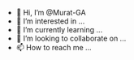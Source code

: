 - 👋 Hi, I’m @Murat-GA
- 👀 I’m interested in ...
- 🌱 I’m currently learning ...
- 💞️ I’m looking to collaborate on ...
- 📫 How to reach me ...

<!---
Murat-GA/Murat-GA is a ✨ special ✨ repository because its `README.md` (this file) appears on your GitHub profile.
You can click the Preview link to take a look at your changes.
--->
